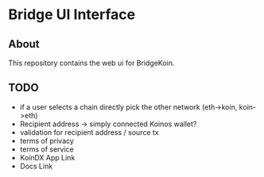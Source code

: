 # Bridge UI Interface

## About

This repository contains the web ui for BridgeKoin.

## TODO

- if a user selects a chain directly pick the other network (eth->koin, koin->eth)
- Recipient address -> simply connected Koinos wallet?
- validation for recipient address / source tx
- terms of privacy
- terms of service
- KoinDX App Link
- Docs Link
